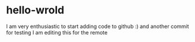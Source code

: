 # hello-wrold
I am very enthusiastic to start adding code to github :) 
and another commit for testing 
I am editing this for the remote 